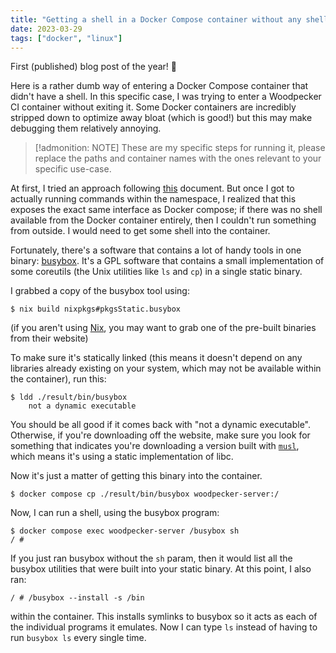 ```yaml
---
title: "Getting a shell in a Docker Compose container without any shells"
date: 2023-03-29
tags: ["docker", "linux"]
---
```


First (published) blog post of the year! :raised_hands:

Here is a rather dumb way of entering a Docker Compose container that didn't
have a shell. In this specific case, I was trying to enter a Woodpecker CI
container without exiting it. Some Docker containers are incredibly stripped
down to optimize away bloat (which is good!) but this may make debugging them
relatively annoying.

> [!admonition: NOTE]
> These are my specific steps for running it, please replace the paths and
> container names with the ones relevant to your specific use-case.

At first, I tried an approach following [this][1] document. But once I got to
actually running commands within the namespace, I realized that this exposes the
exact same interface as Docker compose; if there was no shell available from the
Docker container entirely, then I couldn't run something from outside. I would
need to get some shell into the container.

[1]: https://www.redhat.com/sysadmin/container-namespaces-nsenter

Fortunately, there's a software that contains a lot of handy tools in one
binary: [busybox][2]. It's a GPL software that contains a small implementation
of some coreutils (the Unix utilities like `ls` and `cp`) in a single static
binary.

[2]: https://busybox.net/

I grabbed a copy of the busybox tool using:

```
$ nix build nixpkgs#pkgsStatic.busybox
```

(if you aren't using [Nix][3], you may want to grab one of the pre-built
binaries from their website)

[3]: https://nixos.org/

To make sure it's statically linked (this means it doesn't depend on any
libraries already existing on your system, which may not be available within the
container), run this:

```
$ ldd ./result/bin/busybox
	not a dynamic executable
```

You should be all good if it comes back with "not a dynamic executable".
Otherwise, if you're downloading off the website, make sure you look for
something that indicates you're downloading a version built with [`musl`][4],
which means it's using a static implementation of libc.

[4]: https://musl.libc.org/

Now it's just a matter of getting this binary into the container.

```
$ docker compose cp ./result/bin/busybox woodpecker-server:/
```

Now, I can run a shell, using the busybox program:

```
$ docker compose exec woodpecker-server /busybox sh
/ #
```

If you just ran busybox without the `sh` param, then it would list all the
busybox utilities that were built into your static binary. At this point, I also
ran:

```
/ # /busybox --install -s /bin
```

within the container. This installs symlinks to busybox so it acts as each of
the individual programs it emulates. Now I can type `ls` instead of having to
run `busybox ls` every single time.
